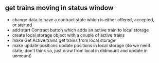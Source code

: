 ## get trains moving in status window

- change data to have a contract state which is either offered, accepted, or started
- add start Contract button which adds an active train to local storage
- create local storage object with a couple of active trains
- make Get Active trains get trains from local storage
- make update positions update positions in local storage (do we need state, don't think so, just draw from local in didmount and update in unmount)
